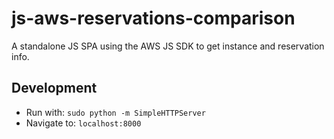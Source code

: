 # js-aws-reservations-comparison
A standalone JS SPA using the AWS JS SDK to get instance and reservation info.

## Development
- Run with: `sudo python -m SimpleHTTPServer`
- Navigate to: `localhost:8000`
